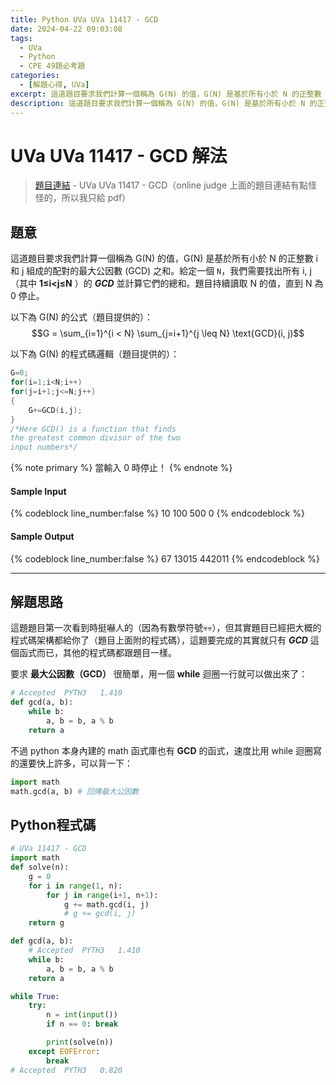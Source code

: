 ```yaml
---
title: Python UVa UVa 11417 - GCD
date: 2024-04-22 09:03:08
tags:
  - UVa
  - Python
  - CPE 49題必考題
categories:
  - [解題心得, UVa]
excerpt: 這道題目要求我們計算一個稱為 G(N) 的值，G(N) 是基於所有小於 N 的正整數 i 和 j 組成的配對的最大公因數 (GCD) 之和。Python 有函式可以直接算出最大公因數！ - Python UVa UVa 11417 - GCD 解題心得
description: 這道題目要求我們計算一個稱為 G(N) 的值，G(N) 是基於所有小於 N 的正整數 i 和 j 組成的配對的最大公因數 (GCD) 之和。Python 有函式可以直接算出最大公因數！ - Python UVa UVa 11417 - GCD 解題心得
---
```

# UVa UVa 11417 - GCD 解法

>[題目連結](https://onlinejudge.org/external/114/11417.pdf) - UVa UVa 11417 - GCD（online judge 上面的題目連結有點怪怪的，所以我只給 pdf）

## 題意
這道題目要求我們計算一個稱為 G(N) 的值，G(N) 是基於所有小於 N 的正整數 i 和 j 組成的配對的最大公因數 (GCD) 之和。給定一個 `N`，我們需要找出所有 i, j（其中 **1≤i<j≤N** ）的 ***GCD*** 並計算它們的總和。題目持續讀取 N 的值，直到 N 為 0 停止。

以下為 G(N) 的公式（題目提供的）：
$$G = \sum_{i=1}^{i < N} \sum_{j=i+1}^{j \leq N} \text{GCD}(i, j)$$

以下為 G(N) 的程式碼邏輯（題目提供的）：
```c
G=0;
for(i=1;i<N;i++)
for(j=i+1;j<=N;j++)
{
    G+=GCD(i,j);
}
/*Here GCD() is a function that finds
the greatest common divisor of the two
input numbers*/
```

{% note primary %}
當輸入 0 時停止！
{% endnote %}

#### Sample Input 
{% codeblock line_number:false %}
10
100
500
0
{% endcodeblock %}

#### Sample Output 
{% codeblock line_number:false %}
67
13015
442011
{% endcodeblock %}

---

## 解題思路
這題題目第一次看到時挺嚇人的（因為有數學符號💀💀），但其實題目已經把大概的程式碼架構都給你了（題目上面附的程式碼），這題要完成的其實就只有 ***GCD*** 這個函式而已，其他的程式碼都跟題目一樣。

要求 **最大公因數（GCD）** 很簡單，用一個 **while** 迴圈一行就可以做出來了：
```python
# Accepted	PYTH3	1.410
def gcd(a, b):
    while b:
        a, b = b, a % b
    return a
```

不過 python 本身內建的 math 函式庫也有 **GCD** 的函式，速度比用 while 迴圈寫的還要快上許多，可以背一下：
```python
import math
math.gcd(a, b) # 回傳最大公因數
```

## Python程式碼
```python
# UVa 11417 - GCD
import math
def solve(n):
    g = 0
    for i in range(1, n):
        for j in range(i+1, n+1):
            g += math.gcd(i, j)
            # g += gcd(i, j)
    return g

def gcd(a, b):
    # Accepted	PYTH3	1.410
    while b:
        a, b = b, a % b
    return a

while True:
    try:
        n = int(input())
        if n == 0: break

        print(solve(n))
    except EOFError:
        break
# Accepted	PYTH3	0.820
```